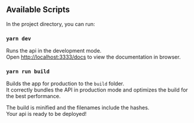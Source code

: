 ## Available Scripts

In the project directory, you can run:

### `yarn dev`

Runs the api in the development mode.<br>
Open [http://localhost:3333/docs](http://localhost:3333/docs) to view the documentation in browser.

### `yarn run build`

Builds the app for production to the `build` folder.<br>
It correctly bundles the API in production mode and optimizes the build for the best performance.

The build is minified and the filenames include the hashes.<br>
Your api is ready to be deployed!